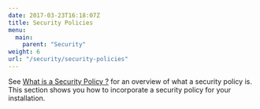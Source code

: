 ```yaml
---
date: 2017-03-23T16:18:07Z
title: Security Policies
menu:
  main:
    parent: "Security"
weight: 6
url: "/security/security-policies"
---
```


See [What is a Security Policy ?](/docs/getting-started/key-concepts/what-is-a-security-policy/) for an overview of what a security policy is. This section shows you how to incorporate a security policy for your installation.

